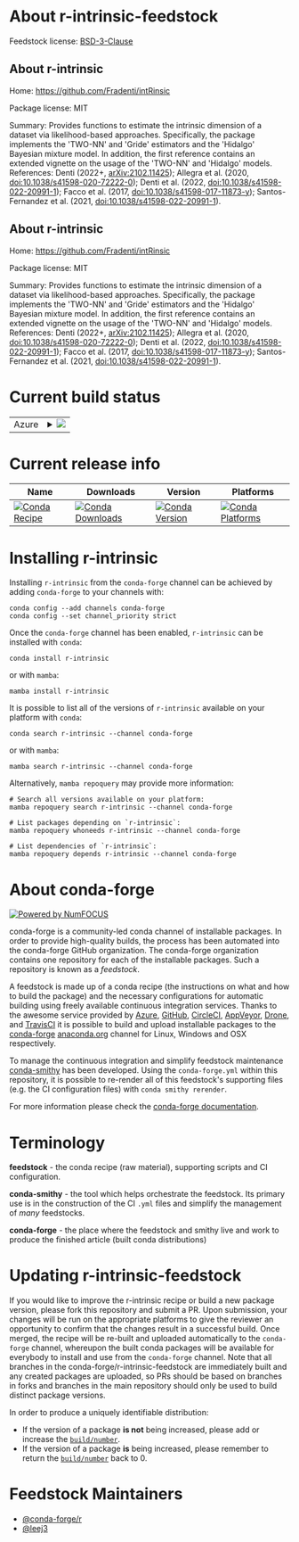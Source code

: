 About r-intrinsic-feedstock
===========================

Feedstock license: [BSD-3-Clause](https://github.com/conda-forge/r-intrinsic-feedstock/blob/main/LICENSE.txt)


About r-intrinsic
-----------------

Home: https://github.com/Fradenti/intRinsic

Package license: MIT

Summary: Provides functions to estimate the intrinsic dimension of a dataset via likelihood-based approaches. Specifically, the package implements the 'TWO-NN' and 'Gride' estimators and the 'Hidalgo' Bayesian mixture model. In addition, the first reference contains an extended vignette on the usage of the 'TWO-NN' and 'Hidalgo' models. References: Denti (2022+, <arXiv:2102.11425>); Allegra et al. (2020, <doi:10.1038/s41598-020-72222-0>); Denti et al. (2022, <doi:10.1038/s41598-022-20991-1>); Facco et al. (2017, <doi:10.1038/s41598-017-11873-y>); Santos-Fernandez et al. (2021, <doi:10.1038/s41598-022-20991-1>).

About r-intrinsic
-----------------

Home: https://github.com/Fradenti/intRinsic

Package license: MIT

Summary: Provides functions to estimate the intrinsic dimension of a dataset via likelihood-based approaches. Specifically, the package implements the 'TWO-NN' and 'Gride' estimators and the 'Hidalgo' Bayesian mixture model. In addition, the first reference contains an extended vignette on the usage of the 'TWO-NN' and 'Hidalgo' models. References: Denti (2022+, <arXiv:2102.11425>); Allegra et al. (2020, <doi:10.1038/s41598-020-72222-0>); Denti et al. (2022, <doi:10.1038/s41598-022-20991-1>); Facco et al. (2017, <doi:10.1038/s41598-017-11873-y>); Santos-Fernandez et al. (2021, <doi:10.1038/s41598-022-20991-1>).

Current build status
====================


<table>
    
  <tr>
    <td>Azure</td>
    <td>
      <details>
        <summary>
          <a href="https://dev.azure.com/conda-forge/feedstock-builds/_build/latest?definitionId=18672&branchName=main">
            <img src="https://dev.azure.com/conda-forge/feedstock-builds/_apis/build/status/r-intrinsic-feedstock?branchName=main">
          </a>
        </summary>
        <table>
          <thead><tr><th>Variant</th><th>Status</th></tr></thead>
          <tbody><tr>
              <td>linux_64_r_base4.2</td>
              <td>
                <a href="https://dev.azure.com/conda-forge/feedstock-builds/_build/latest?definitionId=18672&branchName=main">
                  <img src="https://dev.azure.com/conda-forge/feedstock-builds/_apis/build/status/r-intrinsic-feedstock?branchName=main&jobName=linux&configuration=linux%20linux_64_r_base4.2" alt="variant">
                </a>
              </td>
            </tr><tr>
              <td>linux_64_r_base4.3</td>
              <td>
                <a href="https://dev.azure.com/conda-forge/feedstock-builds/_build/latest?definitionId=18672&branchName=main">
                  <img src="https://dev.azure.com/conda-forge/feedstock-builds/_apis/build/status/r-intrinsic-feedstock?branchName=main&jobName=linux&configuration=linux%20linux_64_r_base4.3" alt="variant">
                </a>
              </td>
            </tr><tr>
              <td>osx_64_r_base4.2</td>
              <td>
                <a href="https://dev.azure.com/conda-forge/feedstock-builds/_build/latest?definitionId=18672&branchName=main">
                  <img src="https://dev.azure.com/conda-forge/feedstock-builds/_apis/build/status/r-intrinsic-feedstock?branchName=main&jobName=osx&configuration=osx%20osx_64_r_base4.2" alt="variant">
                </a>
              </td>
            </tr><tr>
              <td>osx_64_r_base4.3</td>
              <td>
                <a href="https://dev.azure.com/conda-forge/feedstock-builds/_build/latest?definitionId=18672&branchName=main">
                  <img src="https://dev.azure.com/conda-forge/feedstock-builds/_apis/build/status/r-intrinsic-feedstock?branchName=main&jobName=osx&configuration=osx%20osx_64_r_base4.3" alt="variant">
                </a>
              </td>
            </tr>
          </tbody>
        </table>
      </details>
    </td>
  </tr>
</table>

Current release info
====================

| Name | Downloads | Version | Platforms |
| --- | --- | --- | --- |
| [![Conda Recipe](https://img.shields.io/badge/recipe-r--intrinsic-green.svg)](https://anaconda.org/conda-forge/r-intrinsic) | [![Conda Downloads](https://img.shields.io/conda/dn/conda-forge/r-intrinsic.svg)](https://anaconda.org/conda-forge/r-intrinsic) | [![Conda Version](https://img.shields.io/conda/vn/conda-forge/r-intrinsic.svg)](https://anaconda.org/conda-forge/r-intrinsic) | [![Conda Platforms](https://img.shields.io/conda/pn/conda-forge/r-intrinsic.svg)](https://anaconda.org/conda-forge/r-intrinsic) |

Installing r-intrinsic
======================

Installing `r-intrinsic` from the `conda-forge` channel can be achieved by adding `conda-forge` to your channels with:

```
conda config --add channels conda-forge
conda config --set channel_priority strict
```

Once the `conda-forge` channel has been enabled, `r-intrinsic` can be installed with `conda`:

```
conda install r-intrinsic
```

or with `mamba`:

```
mamba install r-intrinsic
```

It is possible to list all of the versions of `r-intrinsic` available on your platform with `conda`:

```
conda search r-intrinsic --channel conda-forge
```

or with `mamba`:

```
mamba search r-intrinsic --channel conda-forge
```

Alternatively, `mamba repoquery` may provide more information:

```
# Search all versions available on your platform:
mamba repoquery search r-intrinsic --channel conda-forge

# List packages depending on `r-intrinsic`:
mamba repoquery whoneeds r-intrinsic --channel conda-forge

# List dependencies of `r-intrinsic`:
mamba repoquery depends r-intrinsic --channel conda-forge
```


About conda-forge
=================

[![Powered by
NumFOCUS](https://img.shields.io/badge/powered%20by-NumFOCUS-orange.svg?style=flat&colorA=E1523D&colorB=007D8A)](https://numfocus.org)

conda-forge is a community-led conda channel of installable packages.
In order to provide high-quality builds, the process has been automated into the
conda-forge GitHub organization. The conda-forge organization contains one repository
for each of the installable packages. Such a repository is known as a *feedstock*.

A feedstock is made up of a conda recipe (the instructions on what and how to build
the package) and the necessary configurations for automatic building using freely
available continuous integration services. Thanks to the awesome service provided by
[Azure](https://azure.microsoft.com/en-us/services/devops/), [GitHub](https://github.com/),
[CircleCI](https://circleci.com/), [AppVeyor](https://www.appveyor.com/),
[Drone](https://cloud.drone.io/welcome), and [TravisCI](https://travis-ci.com/)
it is possible to build and upload installable packages to the
[conda-forge](https://anaconda.org/conda-forge) [anaconda.org](https://anaconda.org/)
channel for Linux, Windows and OSX respectively.

To manage the continuous integration and simplify feedstock maintenance
[conda-smithy](https://github.com/conda-forge/conda-smithy) has been developed.
Using the ``conda-forge.yml`` within this repository, it is possible to re-render all of
this feedstock's supporting files (e.g. the CI configuration files) with ``conda smithy rerender``.

For more information please check the [conda-forge documentation](https://conda-forge.org/docs/).

Terminology
===========

**feedstock** - the conda recipe (raw material), supporting scripts and CI configuration.

**conda-smithy** - the tool which helps orchestrate the feedstock.
                   Its primary use is in the construction of the CI ``.yml`` files
                   and simplify the management of *many* feedstocks.

**conda-forge** - the place where the feedstock and smithy live and work to
                  produce the finished article (built conda distributions)


Updating r-intrinsic-feedstock
==============================

If you would like to improve the r-intrinsic recipe or build a new
package version, please fork this repository and submit a PR. Upon submission,
your changes will be run on the appropriate platforms to give the reviewer an
opportunity to confirm that the changes result in a successful build. Once
merged, the recipe will be re-built and uploaded automatically to the
`conda-forge` channel, whereupon the built conda packages will be available for
everybody to install and use from the `conda-forge` channel.
Note that all branches in the conda-forge/r-intrinsic-feedstock are
immediately built and any created packages are uploaded, so PRs should be based
on branches in forks and branches in the main repository should only be used to
build distinct package versions.

In order to produce a uniquely identifiable distribution:
 * If the version of a package **is not** being increased, please add or increase
   the [``build/number``](https://docs.conda.io/projects/conda-build/en/latest/resources/define-metadata.html#build-number-and-string).
 * If the version of a package **is** being increased, please remember to return
   the [``build/number``](https://docs.conda.io/projects/conda-build/en/latest/resources/define-metadata.html#build-number-and-string)
   back to 0.

Feedstock Maintainers
=====================

* [@conda-forge/r](https://github.com/conda-forge/r/)
* [@leej3](https://github.com/leej3/)

